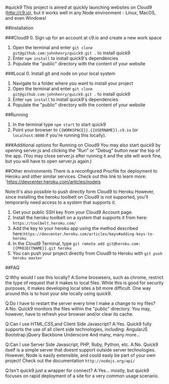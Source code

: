 #quick9
This project is aimed at quickly launching websites on Cloud9 (http://c9.io),
but it works well in any Node environment - Linux, MacOS, and even Windows!

##Installation

###Cloud9
0. Sign up for an account at c9.io and create a new work space
1. Open the terminal and enter `git clone git@github.com:johnhenry/quick9.git .` to install quick9
2. Enter `npm install` to install quick9's dependencies
3. Populate the "public" directory with the content of your website

###Local
0. Install git and node on your local system
1. Navigate to a folder where you want to install your project
2. Open the terminal and enter `git clone git@github.com:johnhenry/quick9.git .` to install quick9
3. Enter `npm install` to install quick9's dependencies
3. Populate the "public" directory with the content of your website

##Running
1. In the terminal type `npm start` to start quick9
2. Point your browser to `{{WORKSPACE}}.{{USERNAME}}.c9.io` (or `localhost:8080` if you're running this locally).

###Additional options for Running on Cloud9
You may also start quick9 by opening server.js and clicking the "Run" or "Debug" button near the top of the app.
(You may close server.js after running it and the site will work fine, but you will have to open server.js again.)

##Other environments
There is a reconfigured Procfile for deployment to Heroku and other similar services.
Check out this link to learn more: `https://devcenter.heroku.com/articles/nodejs

Note:It's also possible to push directly form Cloud9 to Heroku
However, since installing the heroku toolbelt on Cloud9 is not supported,
you'll temporarily need access to a system that supports it.
1. Get your public SSH key from your Cloud9 Account page.
2. Install the heroku toolbelt on a system that supports it from here: `https://toolbelt.heroku.com/`
3. Add the key to your heroku app using the method described here:`https://devcenter.heroku.com/articles/keys#adding-keys-to-heroku`
4. In the Cloud9 Terminal, type `git remote add git@heroku.com:{{PROJECTNAME}}.git heroku`
5. You can push your project directly from Cloud9 to Heroku with `git push heroku master`

##FAQ

Q:Why would I use this locally?
A:Some broswsers, such as chrome, restrict the type of request that it makes to local files. 
    While this is good for security purposes, it makes developing local sites a bit more difficult.
    One way around this is to host your site locally using quick9.
    
Q:Do I have to restart the server every time I make a change to my files?
A:No. Quick9 monitors the files within the "public" directory.
    You may, however, have to refresh your browser and/or clear its cache.
    
Q:Can I use HTML,CSS,and Client Side Javascript?
A:Yes. Quick9 fully supports the use of all client side technologies, including:
    AngularJS
    Bootstrap
    jQuery
    Backbone
    Underscore
    And many, many more...

Q:Can I use Server Side Javascript, PHP, Ruby, Python, etc.
A:No. Quick9 itself is a simple server that doesnt support outside server technologies.
    However, Node is easily extensible, and could easly be part of your own project!
    Check out the documentation `http://nodejs.org/api/`
    
Q:Isn't quick9 just a wrapper for connect?
A:Yes... mostly, but quick9 focuses on rapid deployment of a site for a very common usage scenario.
